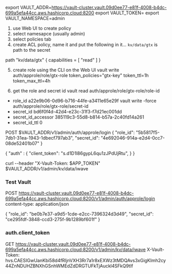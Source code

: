 export VAULT_ADDR=https://vault-cluster.vault.09d0ee77-e81f-4008-b4dc-699a5efa44cc.aws.hashicorp.cloud:8200
export VAULT_TOKEN=
export VAULT_NAMESPACE=admin

1. use Web UI to create policy
2. select namesapce (usually admin)
3. select policies tab
4. create ACL policy, name it and put the following in it... `kv/data/gtx` is path to the secret

path "kv/data/gtx" {
  capabilities = [ "read" ]
}

5. create role using the CLI on the Web UI
vault write auth/approle/role/gtx-role token_policies="gtx-key" token_ttl=1h token_max_ttl=4h

6. get the role and secret id
vault read auth/approle/role/gtx-role/role-id
- role_id            a22e9b06-0d96-b716-44fe-a3411e65e29f
vault write -force auth/approle/role/gtx-role/secret-id
- secret_id          bd6f0f4d-42d4-e23c-31f3-f7d21ec001dd
- secret_id_accessor 385119c3-55d8-b814-b57a-2c40fd14a261
- secret_id_ttl      0


POST $VAULT_ADDR/v1/admin/auth/approle/login
{
  "role_id": "5b5817f5-7db1-31ea-1943-1dbecf797ab3",
  "secret_id": "4e692046-914a-e2d4-0cc7-08de52401b07"
}

{
  "auth" : {
    "client_token": "s.d1D1l86gypL6qu1zJPdUjRtu",
  }
}

curl --header "X-Vault-Token: $APP_TOKEN" $VAULT_ADDR/v1/admin/kv/data/iwave




### Test Vault

POST https://vault-cluster.vault.09d0ee77-e81f-4008-b4dc-699a5efa44cc.aws.hashicorp.cloud:8200/v1/admin/auth/approle/login
content-type: application/json

{
  "role_id": "be0b7e37-a9d5-1cde-e2cc-7396324d3d49",
  "secret_id": "ce295fdf-3848-ccd3-275f-9b1289bf601f"
}


### auth.client_token
GET https://vault-cluster.vault.09d0ee77-e81f-4008-b4dc-699a5efa44cc.aws.hashicorp.cloud:8200/v1/admin/kv/data/iwave
X-Vault-Token: hvs.CAESIGwUanKbi58d4fRIjnVXH3Rr7a1r8xEXWz3tMDQAvs3xGigKImh2cy44ZnNDUHZBNXhGSnhWMEdZdDRGTUFkTjAuckl4SFkQ9tlf
